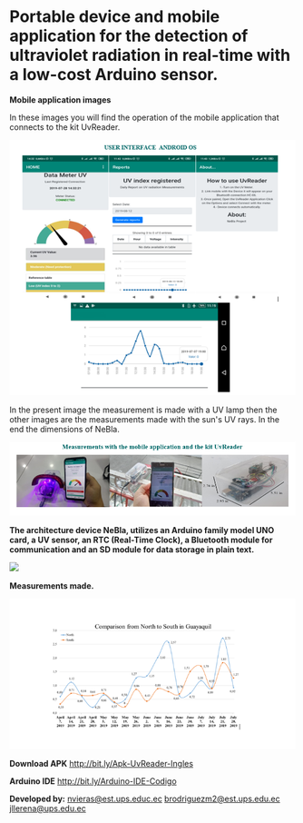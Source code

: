 # **Portable device and mobile application for the detection of ultraviolet radiation in real-time with a low-cost Arduino sensor.**
   
**Mobile application images**

In these images you will find the operation of the mobile application that connects to the kit UvReader.

![](https://github.com/nebelfvs/NeBla/blob/master/Interface-UvReader.PNG)

In the present image the measurement is made with a UV lamp then the other images are the measurements made with the sun's UV rays. In the end the dimensions of NeBla.

![](https://github.com/nebelfvs/NeBla/blob/master/Kit-UvReader-NeBla.PNG)

**The architecture device NeBla, utilizes an Arduino family model UNO card, a UV sensor, an RTC (Real-Time Clock), a Bluetooth module for communication and an SD module for data storage in plain text.**

![](https://github.com/nvieras/NeBla/blob/master/Conexiones-Nebla.PNG)

**Measurements made.**

![](https://github.com/nebelfvs/NeBla/blob/master/comparacion-norte-sur.PNG)



**Download APK**
http://bit.ly/Apk-UvReader-Ingles

**Arduino IDE**
http://bit.ly/Arduino-IDE-Codigo

**Developed by:** nvieras@est.ups.educ.ec brodriguezm2@est.ups.edu.ec jllerena@ups.edu.ec
